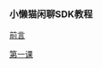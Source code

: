 ### 小懒猫闲聊SDK教程

[前言](https:/lazy-cat-xiaolanmao.github.io/Learning-course/preface)

[第一课](https:/lazy-cat-xiaolanmao.github.io/Learning-course/preface)
